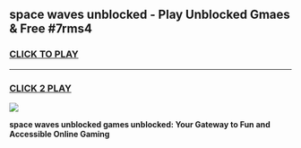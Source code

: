 
## space waves unblocked - Play Unblocked Gmaes & Free #7rms4
<h3>
<a href="https://news.freeplayer.one?title=space_waves_unblocked&ref=03M">CLICK TO PLAY</a></h3>
<hr>

<h3>
<a href="https://news.freeplayer.one?title=space_waves_unblocked&ref=03M">CLICK 2 PLAY</a>
  
</h3>

<a href="https://news.freeplayer.one?title=space_waves_unblocked&ref=03M"><img src="https://clearcache.store/games.png"></a>


**space waves unblocked games unblocked: Your Gateway to Fun and Accessible Online Gaming**
